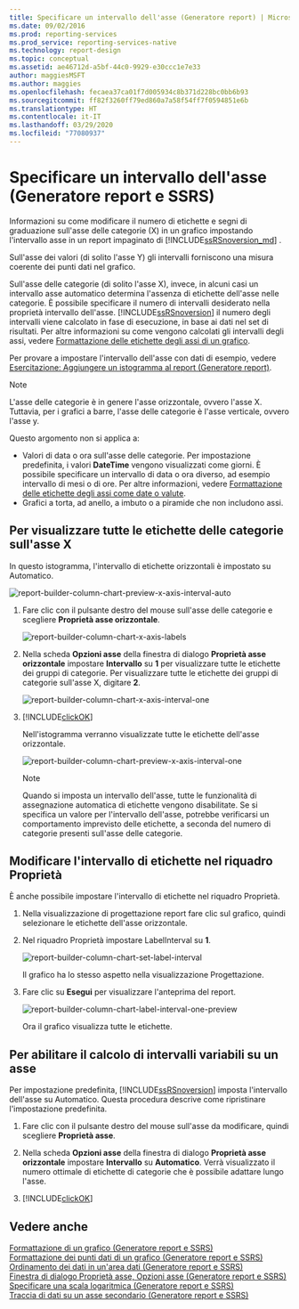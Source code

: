 ```yaml
---
title: Specificare un intervallo dell'asse (Generatore report) | Microsoft Docs
ms.date: 09/02/2016
ms.prod: reporting-services
ms.prod_service: reporting-services-native
ms.technology: report-design
ms.topic: conceptual
ms.assetid: ae46712d-a5bf-44c0-9929-e30ccc1e7e33
author: maggiesMSFT
ms.author: maggies
ms.openlocfilehash: fecaea37ca01f7d005934c8b371d228bc0bb6b93
ms.sourcegitcommit: ff82f3260ff79ed860a7a58f54ff7f0594851e6b
ms.translationtype: HT
ms.contentlocale: it-IT
ms.lasthandoff: 03/29/2020
ms.locfileid: "77080937"
---
```

# <a name="specify-an-axis-interval-report-builder-and-ssrs"></a>Specificare un intervallo dell'asse (Generatore report e SSRS)
Informazioni su come modificare il numero di etichette e segni di graduazione sull'asse delle categorie (X) in un grafico impostando l'intervallo asse in un report impaginato di [!INCLUDE[ssRSnoversion_md](../../includes/ssrsnoversion-md.md)] .
 
Sull'asse dei valori (di solito l'asse Y) gli intervalli forniscono una misura coerente dei punti dati nel grafico. 

Sull'asse delle categorie (di solito l'asse X), invece, in alcuni casi un intervallo asse automatico determina l'assenza di etichette dell'asse nelle categorie. È possibile specificare il numero di intervalli desiderato nella proprietà intervallo dell'asse. [!INCLUDE[ssRSnoversion](../../includes/ssrsnoversion-md.md)] il numero degli intervalli viene calcolato in fase di esecuzione, in base ai dati nel set di risultati. Per altre informazioni su come vengono calcolati gli intervalli degli assi, vedere [Formattazione delle etichette degli assi di un grafico](../../reporting-services/report-design/formatting-axis-labels-on-a-chart-report-builder-and-ssrs.md).  

Per provare a impostare l'intervallo dell'asse con dati di esempio, vedere [Esercitazione: Aggiungere un istogramma al report (Generatore report)](Tutorial:%20Add%20a%20Column%20Chart%20to%20Your%20Report%20\(Report%20Builder\).md).
  
> [!NOTE]  
>  L'asse delle categorie è in genere l'asse orizzontale, ovvero l'asse X. Tuttavia, per i grafici a barre, l'asse delle categorie è l'asse verticale, ovvero l'asse y.  
>
> Questo argomento non si applica a:
>-   Valori di data o ora sull'asse delle categorie. Per impostazione predefinita, i valori **DateTime** vengono visualizzati come giorni. È possibile specificare un intervallo di data o ora diverso, ad esempio intervallo di mesi o di ore. Per altre informazioni, vedere [Formattazione delle etichette degli assi come date o valute](../../reporting-services/report-design/format-axis-labels-as-dates-or-currencies-report-builder-and-ssrs.md).  
>-  Grafici a torta, ad anello, a imbuto o a piramide che non includono assi. 
  
## <a name="to-show-all-the-category-labels-on-the-x-axis"></a>Per visualizzare tutte le etichette delle categorie sull'asse X  

In questo istogramma, l'intervallo di etichette orizzontali è impostato su Automatico.

![report-builder-column-chart-preview-x-axis-interval-auto](../../reporting-services/report-design/media/report-builder-column-chart-preview-x-axis-interval-auto.png)
  
1.  Fare clic con il pulsante destro del mouse sull'asse delle categorie e scegliere **Proprietà asse orizzontale**.   

    ![report-builder-column-chart-x-axis-labels](../../reporting-services/report-design/media/report-builder-column-chart-x-axis-labels.png)
  
2.  Nella scheda **Opzioni asse** della finestra di dialogo **Proprietà asse orizzontale** impostare **Intervallo** su **1** per visualizzare tutte le etichette dei gruppi di categorie. Per visualizzare tutte le etichette dei gruppi di categorie sull'asse X, digitare **2**. 

     ![report-builder-column-chart-x-axis-interval-one](../../reporting-services/report-design/media/report-builder-column-chart-x-axis-interval-one.png)
  
3.  [!INCLUDE[clickOK](../../includes/clickok-md.md)]  

    Nell'istogramma verranno visualizzate tutte le etichette dell'asse orizzontale.

    ![report-builder-column-chart-preview-x-axis-interval-one](../../reporting-services/report-design/media/report-builder-column-chart-preview-x-axis-interval-one.png)
  
    > [!NOTE]  
    >  Quando si imposta un intervallo dell'asse, tutte le funzionalità di assegnazione automatica di etichette vengono disabilitate. Se si specifica un valore per l'intervallo dell'asse, potrebbe verificarsi un comportamento imprevisto delle etichette, a seconda del numero di categorie presenti sull'asse delle categorie.  

## <a name="change-the-label-interval-in-properties-pane"></a>Modificare l'intervallo di etichette nel riquadro Proprietà

È anche possibile impostare l'intervallo di etichette nel riquadro Proprietà.

1.  Nella visualizzazione di progettazione report fare clic sul grafico, quindi selezionare le etichette dell'asse orizzontale.

3. Nel riquadro Proprietà impostare LabelInterval su **1**.

    ![report-builder-column-chart-set-label-interval](../../reporting-services/media/report-builder-column-chart-set-label-interval.png)

    Il grafico ha lo stesso aspetto nella visualizzazione Progettazione. 
    
5.  Fare clic su **Esegui** per visualizzare l'anteprima del report.

    ![report-builder-column-chart-label-interval-one-preview](../../reporting-services/media/report-builder-column-chart-label-interval-one-preview.png)
    
    Ora il grafico visualizza tutte le etichette.
  
## <a name="to-enable-a-variable-interval-calculation-on-an-axis"></a>Per abilitare il calcolo di intervalli variabili su un asse  

Per impostazione predefinita, [!INCLUDE[ssRSnoversion](../../includes/ssrsnoversion-md.md)] imposta l'intervallo dell'asse su Automatico. Questa procedura descrive come ripristinare l'impostazione predefinita. 
  
1.  Fare clic con il pulsante destro del mouse sull'asse da modificare, quindi scegliere **Proprietà asse**. 
  
2.  Nella scheda **Opzioni asse** della finestra di dialogo **Proprietà asse orizzontale** impostare **Intervallo** su **Automatico**. Verrà visualizzato il numero ottimale di etichette di categorie che è possibile adattare lungo l'asse.  
  
3.  [!INCLUDE[clickOK](../../includes/clickok-md.md)]  
  
## <a name="see-also"></a>Vedere anche  
 [Formattazione di un grafico &#40;Generatore report e SSRS&#41;](../../reporting-services/report-design/formatting-a-chart-report-builder-and-ssrs.md)   
 [Formattazione dei punti dati di un grafico (Generatore report e SSRS)](../../reporting-services/report-design/formatting-data-points-on-a-chart-report-builder-and-ssrs.md)   
 [Ordinamento dei dati in un'area dati (Generatore report e SSRS)](../../reporting-services/report-design/sort-data-in-a-data-region-report-builder-and-ssrs.md)   
 [Finestra di dialogo Proprietà asse, Opzioni asse &#40;Generatore report e SSRS&#41;](https://msdn.microsoft.com/library/b276e210-7a12-48ae-971b-7dabae51df11)   
 [Specificare una scala logaritmica &#40;Generatore report e SSRS&#41;](../../reporting-services/report-design/specify-a-logarithmic-scale-report-builder-and-ssrs.md)   
 [Traccia di dati su un asse secondario &#40;Generatore report e SSRS&#41;](../../reporting-services/report-design/plot-data-on-a-secondary-axis-report-builder-and-ssrs.md)  
  
  
